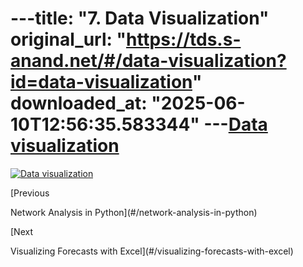 ---title: "7. Data Visualization"
original_url: "https://tds.s-anand.net/#/data-visualization?id=data-visualization"
downloaded_at: "2025-06-10T12:56:35.583344"
---[Data visualization](#/data-visualization?id=data-visualization)
================================================================

[![Data visualization](https://i.ytimg.com/vi_webp/XkxRDql00UU/sddefault.webp)](https://youtu.be/XkxRDql00UU)

[Previous

Network Analysis in Python](#/network-analysis-in-python)

[Next

Visualizing Forecasts with Excel](#/visualizing-forecasts-with-excel)